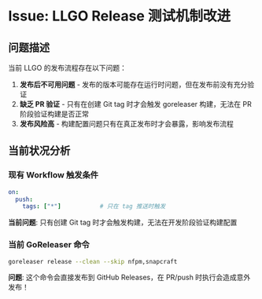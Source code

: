 # Issue: LLGO Release 测试机制改进

## 问题描述

当前 LLGO 的发布流程存在以下问题：

1. **发布后不可用问题** - 发布的版本可能存在运行时问题，但在发布前没有充分验证
2. **缺乏 PR 验证** - 只有在创建 Git tag 时才会触发 goreleaser 构建，无法在 PR 阶段验证构建是否正常
3. **发布风险高** - 构建配置问题只有在真正发布时才会暴露，影响发布流程

## 当前状况分析

### 现有 Workflow 触发条件
```yaml
on:
  push:
    tags: ["*"]           # 只在 tag 推送时触发
```

**当前问题**: 只有创建 Git tag 时才会触发构建，无法在开发阶段验证构建配置

### 当前 GoReleaser 命令
```bash
goreleaser release --clean --skip nfpm,snapcraft
```

**问题**: 这个命令会直接发布到 GitHub Releases，在 PR/push 时执行会造成意外发布！